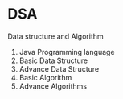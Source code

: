 # DSA
Data structure and Algorithm

1. Java Programming language
2. Basic Data Structure
3. Advance Data Structure
4. Basic Algorithm
5. Advance Algorithms
